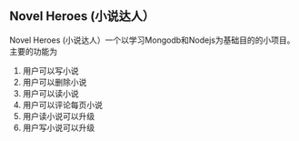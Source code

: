## Novel Heroes (小说达人）

Novel Heroes (小说达人）一个以学习Mongodb和Nodejs为基础目的的小项目。
主要的功能为
1. 用户可以写小说
2. 用户可以删除小说
3. 用户可以读小说
4. 用户可以评论每页小说
5. 用户读小说可以升级
6. 用户写小说可以升级
